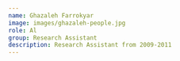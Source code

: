 ```yaml
---
name: Ghazaleh Farrokyar
image: images/ghazaleh-people.jpg
role: Al
group: Research Assistant
description: Research Assistant from 2009-2011
---
```

